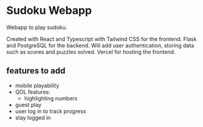 # Sudoku Webapp

Webapp to play sudoku.

Created with React and Typescript with Tailwind CSS for the frontend. Flask and PostgreSQL for the backend. Will add user authentication, storing data such as scores and puzzles solved. Vercel for hosting the frontend.




## features to add
- mobile playability
- QOL features:
    - highlighting numbers
- guest play
- user log in to track progress
- stay logged in
